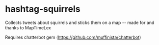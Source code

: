 # hashtag-squirrels
Collects tweets about squirrels and sticks them on a map  -- made for and thanks to MapTimeLex

Requires chatterbot gem (https://github.com/muffinista/chatterbot)
